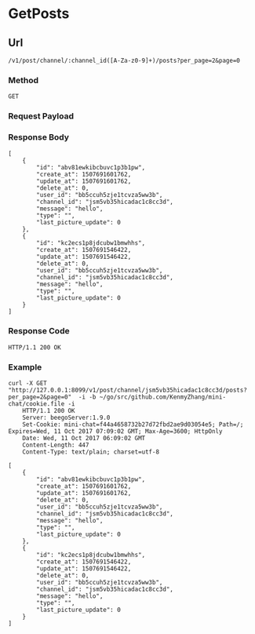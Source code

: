 
# GetPosts

## Url
    /v1/post/channel/:channel_id([A-Za-z0-9]+)/posts?per_page=2&page=0
    
### Method
    GET
    
### Request Payload

### Response Body
    [
        {
            "id": "abv81ewkibcbuvc1p3b1pw",
            "create_at": 1507691601762,
            "update_at": 1507691601762,
            "delete_at": 0,
            "user_id": "bb5ccuh5zje1tcvza5ww3b",
            "channel_id": "jsm5vb35hicadac1c8cc3d",
            "message": "hello",
            "type": "",
            "last_picture_update": 0
        },
        {
            "id": "kc2ecs1p8jdcubw1bmwhhs",
            "create_at": 1507691546422,
            "update_at": 1507691546422,
            "delete_at": 0,
            "user_id": "bb5ccuh5zje1tcvza5ww3b",
            "channel_id": "jsm5vb35hicadac1c8cc3d",
            "message": "hello",
            "type": "",
            "last_picture_update": 0
        }
    ]

### Response Code
    HTTP/1.1 200 OK
    
### Example    
    curl -X GET "http://127.0.0.1:8099/v1/post/channel/jsm5vb35hicadac1c8cc3d/posts?per_page=2&page=0"  -i -b ~/go/src/github.com/KenmyZhang/mini-chat/cookie.file -i
        HTTP/1.1 200 OK
        Server: beegoServer:1.9.0
        Set-Cookie: mini-chat=f44a4658732b27d72fbd2ae9d03054e5; Path=/; Expires=Wed, 11 Oct 2017 07:09:02 GMT; Max-Age=3600; HttpOnly
        Date: Wed, 11 Oct 2017 06:09:02 GMT
        Content-Length: 447
        Content-Type: text/plain; charset=utf-8

    [
        {
            "id": "abv81ewkibcbuvc1p3b1pw",
            "create_at": 1507691601762,
            "update_at": 1507691601762,
            "delete_at": 0,
            "user_id": "bb5ccuh5zje1tcvza5ww3b",
            "channel_id": "jsm5vb35hicadac1c8cc3d",
            "message": "hello",
            "type": "",
            "last_picture_update": 0
        },
        {
            "id": "kc2ecs1p8jdcubw1bmwhhs",
            "create_at": 1507691546422,
            "update_at": 1507691546422,
            "delete_at": 0,
            "user_id": "bb5ccuh5zje1tcvza5ww3b",
            "channel_id": "jsm5vb35hicadac1c8cc3d",
            "message": "hello",
            "type": "",
            "last_picture_update": 0
        }
    ]